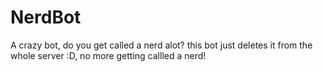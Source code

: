 # NerdBot
A crazy bot, do you get called a nerd alot? this bot just deletes it from the whole server :D, no more getting callled a nerd!
